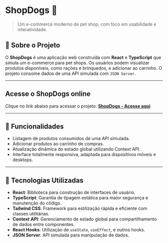 # ShopDogs 🐾

> Um e-commerce moderno de pet shop, com foco em usabilidade e interatividade.

## 📝 Sobre o Projeto

O **ShopDogs** é uma aplicação web construída com **React** e **TypeScript** que simula um e-commerce para pet shops. Os usuários podem visualizar produtos disponíveis, como rações e brinquedos, e adicionar ao carrinho. O projeto consome dados de uma API simulada com `JSON Server`.

---

## Acesse o ShopDogs online

Clique no link abaixo para acessar o projeto:
**[ShopDogs - Acesse aqui](https://shop-dogs-umber.vercel.app/)**

---

## 🌟 Funcionalidades

- Listagem de produtos consumidos de uma API simulada.
- Adicionar produtos ao carrinho de compras.
- Atualização dinâmica do estado global utilizando Context API.
- Interface totalmente responsiva, adaptada para dispositivos móveis e desktops.

---

## 🚀 Tecnologias Utilizadas

- **React**: Biblioteca para construção de interfaces de usuário.
- **TypeScript**: Garantia de tipagem estática para maior segurança e manutenção do código.
- **Tailwind CSS**: Framework para estilização rápida e eficiente com classes utilitárias.
- **Context API**: Gerenciamento de estado global para compartilhamento de dados entre componentes.
- **React Hooks**: Utilização de `useState`, `useEffect`, e outros hooks.
- **JSON Server**: API simulada para manipulação de dados.


